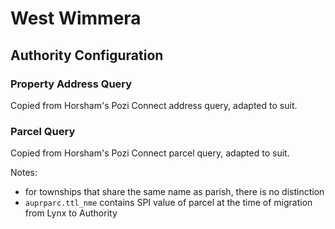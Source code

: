 # West Wimmera

## Authority Configuration

### Property Address Query

Copied from Horsham's Pozi Connect address query, adapted to suit.

### Parcel Query

Copied from Horsham's Pozi Connect parcel query, adapted to suit.

Notes:

* for townships that share the same name as parish, there is no distinction
* `auprparc.ttl_nme` contains SPI value of parcel at the time of migration from Lynx to Authority
